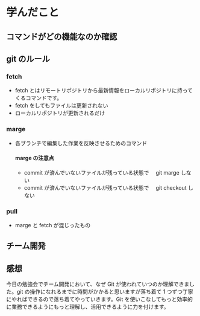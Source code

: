 # 学んだこと

## コマンドがどの機能なのか確認

## git のルール

### fetch

- fetch とはリモートリポジトリから最新情報をローカルリポジトリに持ってくるコマンドです。
- fetch をしてもファイルは更新されない
- ローカルリポジトリが更新されるだけ

### marge

- 各ブランチで編集した作業を反映させるためのコマンド

  #### marge の注意点

  - commit が済んでいないファイルが残っている状態で　 git marge しない
  - commit が済んでいないファイルが残っている状態で　 git checkout しない

### pull

- marge と fetch が混じったもの

## チーム開発

## 感想

今日の勉強会でチーム開発において、なぜ Git が使われていつのか理解できました。git の操作になれるまでに時間がかかると思いますが落ち着て 1 つずつ丁寧にやればできるので落ち着てやっていきます。Git を使いこなしてもっと効率的に業務できるようにもっと理解し、活用できるように力を付けます。
